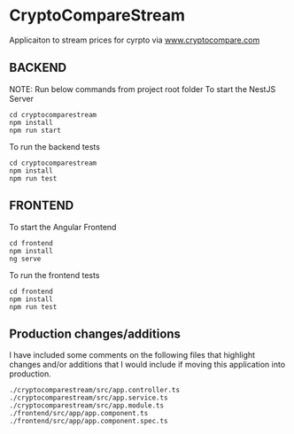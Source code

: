 # CryptoCompareStream

Applicaiton to stream prices for cyrpto via www.cryptocompare.com

## BACKEND
NOTE: Run below commands from project root folder
To start the NestJS Server
```
cd cryptocomparestream
npm install
npm run start
```

To run the backend tests
```
cd cryptocomparestream
npm install
npm run test
```

## FRONTEND
To start the Angular Frontend
```
cd frontend
npm install
ng serve
```

To run the frontend tests
```
cd frontend
npm install
npm run test
```

## Production changes/additions
I have included some comments on the following files that highlight changes and/or additions that I would include if moving this application into production.

```
./cryptocomparestream/src/app.controller.ts
./cryptocomparestream/src/app.service.ts
./cryptocomparestream/src/app.module.ts
./frontend/src/app/app.component.ts
./frontend/src/app/app.component.spec.ts
```